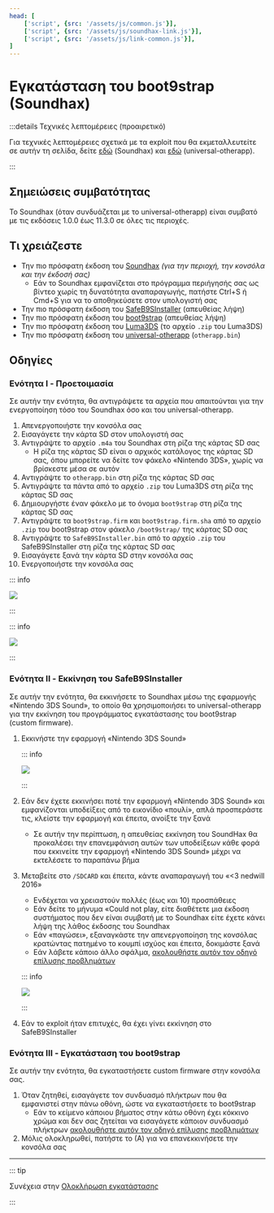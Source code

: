 ```yaml
---
head: [
    ['script', {src: '/assets/js/common.js'}],
    ['script', {src: '/assets/js/soundhax-link.js'}],
    ['script', {src: '/assets/js/link-common.js'}],
]
---
```


# Εγκατάσταση του boot9strap (Soundhax)

:::details Τεχνικές λεπτομέρειες (προαιρετικό)

Για τεχνικές λεπτομέρειες σχετικά με τα exploit που θα εκμεταλλευτείτε σε αυτήν τη σελίδα, δείτε [εδώ](https://github.com/nedwill/soundhax) (Soundhax) και [εδώ](https://github.com/TuxSH/universal-otherapp) (universal-otherapp).

:::

## Σημειώσεις συμβατότητας

Το Soundhax (όταν συνδυάζεται με το universal-otherapp) είναι συμβατό με τις εκδόσεις 1.0.0 έως 11.3.0 σε όλες τις περιοχές.

## Τι χρειάζεστε

- Την πιο πρόσφατη έκδοση του [Soundhax](http://soundhax.com) _(για την περιοχή, την κονσόλα και την έκδοσή σας)_
  - Εάν το Soundhax εμφανίζεται στο πρόγραμμα περιήγησής σας ως βίντεο χωρίς τη δυνατότητα αναπαραγωγής, πατήστε Ctrl+S ή Cmd+S για να το αποθηκεύσετε στον υπολογιστή σας
- Την πιο πρόσφατη έκδοση του [SafeB9SInstaller](https://github.com/d0k3/SafeB9SInstaller/releases/download/v0.0.7/SafeB9SInstaller-20170605-122940.zip) (απευθείας λήψη)
- Την πιο πρόσφατη έκδοση του [boot9strap](https://github.com/SciresM/boot9strap/releases/download/1.4/boot9strap-1.4.zip) (απευθείας λήψη)
- Την πιο πρόσφατη έκδοση του [Luma3DS](https://github.com/LumaTeam/Luma3DS/releases/latest) (το αρχείο `.zip` του Luma3DS)
- Την πιο πρόσφατη έκδοση του [universal-otherapp](https://github.com/TuxSH/universal-otherapp/releases/latest) (`otherapp.bin`)

## Οδηγίες

### Ενότητα I - Προετοιμασία

Σε αυτήν την ενότητα, θα αντιγράψετε τα αρχεία που απαιτούνται για την ενεργοποίηση τόσο του Soundhax όσο και του universal-otherapp.

1. Απενεργοποιήστε την κονσόλα σας
2. Εισαγάγετε την κάρτα SD στον υπολογιστή σας
3. Αντιγράψτε το αρχείο `.m4a` του Soundhax στη ρίζα της κάρτας SD σας
   - Η ρίζα της κάρτας SD είναι ο αρχικός κατάλογος της κάρτας SD σας, όπου μπορείτε να δείτε τον φάκελο «Nintendo 3DS», χωρίς να βρίσκεστε μέσα σε αυτόν
4. Αντιγράψτε το `otherapp.bin` στη ρίζα της κάρτας SD σας
5. Αντιγράψτε τα πάντα από το αρχείο `.zip` του Luma3DS στη ρίζα της κάρτας SD σας
6. Δημιουργήστε έναν φάκελο με το όνομα `boot9strap` στη ρίζα της κάρτας SD σας
7. Αντιγράψτε τα `boot9strap.firm` και `boot9strap.firm.sha` από το αρχείο `.zip` του boot9strap στον φάκελο `/boot9strap/` της κάρτας SD σας
8. Αντιγράψτε το `SafeB9SInstaller.bin` από το αρχείο `.zip` του SafeB9SInstaller στη ρίζα της κάρτας SD σας
9. Εισαγάγετε ξανά την κάρτα SD στην κονσόλα σας
10. Ενεργοποιήστε την κονσόλα σας

::: info

![](/images/screenshots/soundhax/soundhax-root-layout.png)

:::

::: info

![](/images/screenshots/boot9strap-folder.png)

:::

### Ενότητα II - Εκκίνηση του SafeB9SInstaller

Σε αυτήν την ενότητα, θα εκκινήσετε το Soundhax μέσω της εφαρμογής «Nintendo 3DS Sound», το οποίο θα χρησιμοποιήσει το universal-otherapp για την εκκίνηση του προγράμματος εγκατάστασης του boot9strap (custom firmware).

1. Εκκινήστε την εφαρμογή «Nintendo 3DS Sound»

   ::: info

   ![](/images/screenshots/soundhax/soundhax-welcome.png)

   :::

2. Εάν δεν έχετε εκκινήσει ποτέ την εφαρμογή «Nintendo 3DS Sound» και εμφανίζονται υποδείξεις από το εικονίδιο «πουλί», απλά προσπεράστε τις, κλείστε την εφαρμογή και έπειτα, ανοίξτε την ξανά
   - Σε αυτήν την περίπτωση, η απευθείας εκκίνηση του SoundHax θα προκαλέσει την επανεμφάνιση αυτών των υποδείξεων κάθε φορά που εκκινείτε την εφαρμογή «Nintendo 3DS Sound» μέχρι να εκτελέσετε το παραπάνω βήμα

3. Μεταβείτε στο `/SDCARD` και έπειτα, κάντε αναπαραγωγή του «<3 nedwill 2016»

   - Ενδέχεται να χρειαστούν πολλές (έως και 10) προσπάθειες
   - Εάν δείτε το μήνυμα «Could not play, είτε διαθέτετε μια έκδοση συστήματος που δεν είναι συμβατή με το Soundhax είτε έχετε κάνει λήψη της λάθος έκδοσης του Soundhax
   - Εάν «παγώσει», εξαναγκάστε την απενεργοποίηση της κονσόλας κρατώντας πατημένο το κουμπί ισχύος και έπειτα, δοκιμάστε ξανά
   - Εάν λάβετε κάποιο άλλο σφάλμα, [ακολουθήστε αυτόν τον οδηγό επίλυσης προβλημάτων](troubleshooting#installing-boot9strap-soundhax)

   ::: info

   ![](/images/screenshots/soundhax/soundhax-launch.png)

   :::

4. Εάν το exploit ήταν επιτυχές, θα έχει γίνει εκκίνηση στο SafeB9SInstaller

### Ενότητα III - Εγκατάσταση του boot9strap

Σε αυτήν την ενότητα, θα εγκαταστήσετε custom firmware στην κονσόλα σας.

1. Όταν ζητηθεί, εισαγάγετε τον συνδυασμό πλήκτρων που θα εμφανιστεί στην πάνω οθόνη, ώστε να εγκαταστήσετε το boot9strap
   - Εάν το κείμενο κάποιου βήματος στην κάτω οθόνη έχει κόκκινο χρώμα και δεν σας ζητείται να εισαγάγετε κάποιον συνδυασμό πλήκτρων [ακολουθήστε αυτόν τον οδηγό επίλυσης προβλημάτων](troubleshooting#issues-with-safeb9sinstaller)
2. Μόλις ολοκληρωθεί, πατήστε το (Α) για να επανεκκινήσετε την κονσόλα σας

<!--@include: ./_include/configure-luma3ds.md -->

<!--@include: ./_include/luma3ds-installed-note.md -->

___

::: tip

Συνέχεια στην [Ολοκλήρωση εγκατάστασης](finalizing-setup)

:::
